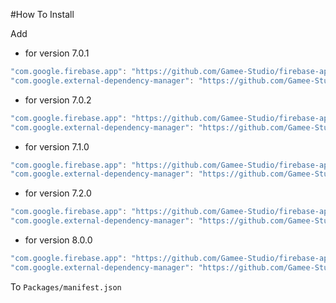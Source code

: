 #How To Install

Add 

- for version 7.0.1
```csharp
"com.google.firebase.app": "https://github.com/Gamee-Studio/firebase-app.git?path=Assets/_Root#7.0.1",
"com.google.external-dependency-manager": "https://github.com/Gamee-Studio/external-dependency-manager.git?path=Assets/_Root#1.2.161-pre1",
```

- for version 7.0.2
```csharp
"com.google.firebase.app": "https://github.com/Gamee-Studio/firebase-app.git?path=Assets/_Root#7.0.2",
"com.google.external-dependency-manager": "https://github.com/Gamee-Studio/external-dependency-manager.git?path=Assets/_Root#1.2.163",
```

- for version 7.1.0
```csharp
"com.google.firebase.app": "https://github.com/Gamee-Studio/firebase-app.git?path=Assets/_Root#7.1.0",
"com.google.external-dependency-manager": "https://github.com/Gamee-Studio/external-dependency-manager.git?path=Assets/_Root#1.2.164",
```

- for version 7.2.0
```csharp
"com.google.firebase.app": "https://github.com/Gamee-Studio/firebase-app.git?path=Assets/_Root#7.2.0",
"com.google.external-dependency-manager": "https://github.com/Gamee-Studio/external-dependency-manager.git?path=Assets/_Root#1.2.165",
```


- for version 8.0.0
```csharp
"com.google.firebase.app": "https://github.com/Gamee-Studio/firebase-app.git?path=Assets/_Root#8.0.0",
"com.google.external-dependency-manager": "https://github.com/Gamee-Studio/external-dependency-manager.git?path=Assets/_Root#1.2.165",
```
To `Packages/manifest.json`